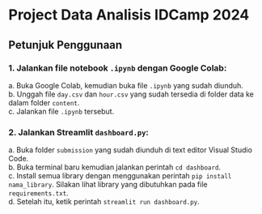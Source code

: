 # Project Data Analisis IDCamp 2024

## Petunjuk Penggunaan

### 1. Jalankan file notebook `.ipynb` dengan Google Colab:
   a. Buka Google Colab, kemudian buka file `.ipynb` yang sudah diunduh.  
   b. Unggah file `day.csv` dan `hour.csv` yang sudah tersedia di folder data ke dalam folder `content`.  
   c. Jalankan file `.ipynb` tersebut.  

### 2. Jalankan Streamlit `dashboard.py`:
   a. Buka folder `submission` yang sudah diunduh di text editor Visual Studio Code.  
   b. Buka terminal baru kemudian jalankan perintah `cd dashboard`.  
   c. Install semua library dengan menggunakan perintah `pip install nama_library`. Silakan lihat library yang dibutuhkan pada file `requirements.txt`.  
   d. Setelah itu, ketik perintah `streamlit run dashboard.py`.  
